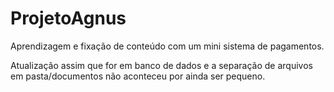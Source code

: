 # ProjetoAgnus
Aprendizagem e fixação de conteúdo com um mini sistema de pagamentos.

Atualização assim que for em banco de dados e a separação de arquivos em pasta/documentos não aconteceu por ainda ser pequeno.
